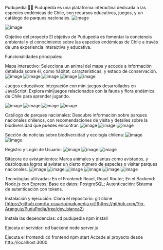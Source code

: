 Pudupedia 🦌🌿
Pudupedia es una plataforma interactiva dedicada a las especies endémicas de Chile, con recursos educativos, juegos, y un catálogo de parques nacionales.
![image](https://github.com/user-attachments/assets/622fc338-4940-4b53-8405-09f6fed0e332)

![image](https://github.com/user-attachments/assets/11de39be-b71e-44a2-9e1c-5ed58ec66ffe)

Objetivo del proyecto
El objetivo de Pudupedia es fomentar la conciencia ambiental y el conocimiento sobre las especies endémicas de Chile a través de una experiencia interactiva y educativa.

Funcionalidades principales:

Mapa interactivo:
Selecciona un animal del mapa y accede a información detallada sobre él, como hábitat, características, y estado de conservación.
![image](https://github.com/user-attachments/assets/6d7d2157-f211-4093-b753-e077c3785f27)
![image](https://github.com/user-attachments/assets/7220a169-a4b4-4326-b845-e28df518df8f)
![image](https://github.com/user-attachments/assets/40b57921-8cea-4d02-9b18-61bcac41b718)
![image](https://github.com/user-attachments/assets/2d4a1b15-09f3-459e-9182-55761a4a3f75)
![image](https://github.com/user-attachments/assets/3c606364-2b6c-4a6d-a087-a99d07969524)


Juegos educativos:
Integración con mini juegos desarrollados en JavaScript. 
Explora minijuegos relacionados con la fauna y flora endémica de Chile para aprender jugando.

![image](https://github.com/user-attachments/assets/3ef50265-02b7-463f-b7be-ea83920d3a62)
![image](https://github.com/user-attachments/assets/e04e781c-9630-4a36-887b-8de93cbd773a)
![image](https://github.com/user-attachments/assets/e3e087c0-8483-4c24-ae1f-cfe8b6ed34eb)
![image](https://github.com/user-attachments/assets/f6e22d75-9914-469d-9e14-9e2bb7b265a5)

Catálogo de parques nacionales:
Descubre información sobre parques nacionales chilenos, con recomendaciones de visita y detalles sobre la biodiversidad que puedes encontrar.
![image](https://github.com/user-attachments/assets/cf9d1005-cf10-426f-ad6e-1aa1835c2fc0)
![image](https://github.com/user-attachments/assets/e2a1de15-95c4-4159-9734-ff95a41cfee2)
![image](https://github.com/user-attachments/assets/255934d5-44ae-42c2-bb28-0df4fb0cbb9a)

Sección de noticias sobre biodiversidad y ecología chilena:
![image](https://github.com/user-attachments/assets/9e88519e-572e-460b-87d5-b14e747f6b9e)
![image](https://github.com/user-attachments/assets/a2e2d761-947e-4761-895d-93594881191b)

Registro y Login de Usuario:
![image](https://github.com/user-attachments/assets/59a8f2a9-1cbe-4a3f-9b69-c5c61a29bd55)
![image](https://github.com/user-attachments/assets/3b02ff6a-9dce-4816-a8d5-67aa5d810f1c)
![image](https://github.com/user-attachments/assets/95bdd821-e84d-49d7-9990-0b1b3b97c118)

Bitácora de avistamientos:
Marca animales y plantas como avistados, y desbloquea logros al avistar un cierto número de especies o visitar parques nacionales.
![image](https://github.com/user-attachments/assets/0311e5be-11f0-4aa1-9476-78c84c38fd64)
![image](https://github.com/user-attachments/assets/3ba0d581-4339-426c-9d3f-2cbdb8616a7a)
![image](https://github.com/user-attachments/assets/cc062163-fef6-4a9d-a97a-bb76567d4d64)
![image](https://github.com/user-attachments/assets/7930a2e5-368b-4cd3-b927-bbe82cbcbdf8)
![image](https://github.com/user-attachments/assets/355c8463-5d06-449d-8491-2858881bba39)
![image](https://github.com/user-attachments/assets/94ae6d14-4193-499a-8845-04409ae805fe)


Tecnologías utilizadas:
En el Frontend: React, React Router; 
En el Backend: Node.js con Express; 
Base de datos: PostgreSQL; 
Autenticación: Sistema de autenticación con tokens. 


Instalación y ejecución:
Clona el repositorio:
git clone [https://github.com/tu-usuario/pudupedia.git](https://github.com/Yin-Aranguiz/PuduPedia/tree/dev_bianca2)

Instala las dependencias:
cd pudupedia
npm install

Ejecuta el servidor:
cd backend
node server.js

Ejecuta el frontend:
cd frontend
npm start
Accede al proyecto desde http://localhost:3000.

